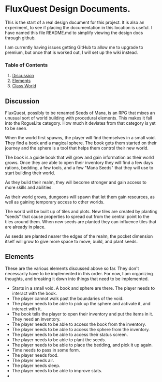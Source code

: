 # FluxQuest Design Documents.

This is the start of a real design document for this project. It is also an experiment, to see if placing the documentation in this location is useful. I have named this file README.md to simplify viewing the design docs through github.

I am currently having issues getting GitHub to allow me to upgrade to premium, but once that is worked out, I will set up the wiki instead.

### Table of Contents
1. [Discussion](#Discussion)
2. [Elements](#Elements)
3. [Class World](./ClassWorld.md)


## Discussion

FluxQuest, possibly to be renamed Seeds of Mana, is an RPG that mixes an unusual sort of world building with procedural elements. This makes it fall into the RogueLite category. How much it deviates from that category is yet to be seen.

When the world first spawns, the player will find themselves in a small void. They find a book and a magical sphere. The book gets them started on their journey and the sphere is a tool that helps them control their new world.

The book is a guide book that will grow and gain information as their world grows. Once they are able to open their inventory they will find a few days rations, bedding, a few tools, and a few "Mana Seeds" that they will use to start building their world.

As they build their realm, they will become stronger and gain access to more skills and abilities.

As their world grows, dungeons will spawn that let them gain resources, as well as gaining temporary access to other worlds.

The world will be built up of tiles and plots. New tiles are created by planting "seeds" that cause properties to spread out from the central point to the tiles around them.  When new seeds are planted they can influence tiles that are already in place.

As seeds are planted nearer the edges of the realm, the pocket dimension itself will grow to give more space to move, build, and plant seeds.

## Elements
These are the various elements discussed above so far. They don't necessarily have to be implemented in this order. For now, I am organizing thoughts, and breaking it down into things that need to be implemented.

- Starts in a small void. A book and sphere are there. The player needs to interact with the book.
- The player cannot walk past the boundaries of the void.
- The player needs to be able to pick up the sphere and activate it, and interact with it.
- The book tells the player to open their inventory and put the items in it. They need an inventory.
- The player needs to be able to access the book from the inventory.
- The player needs to be able to access the sphere from the inventory.
- The player needs to be able to access their status screen.
- The player needs to be able to plant the seeds.
- The player needs to be able to place the bedding, and pick it up again.
- Time needs to pass in some form.
- The player needs food.
- The player needs air.
- The player needs sleep.
- The player needs to be able to improve stats.
- 